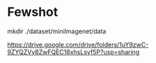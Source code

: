 # Fewshot

mkdir ./dataset/miniImagenet/data 

https://drive.google.com/drive/folders/1uY9zwC-9ZYQZVv8ZwFQEC18xhsLsyf5P?usp=sharing
